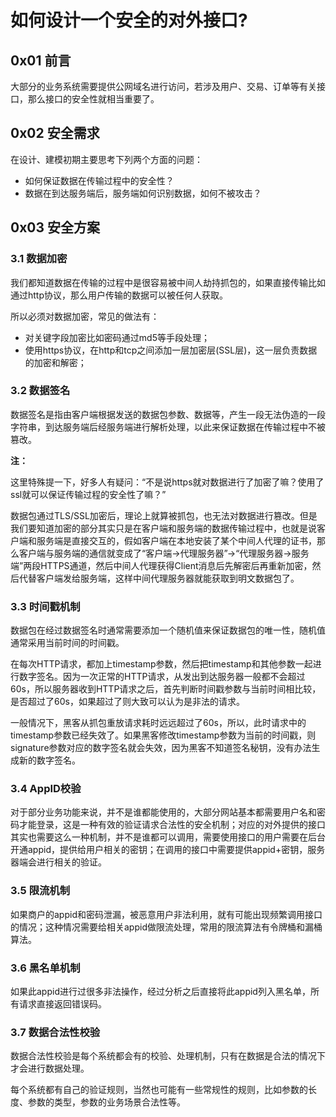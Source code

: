 # 如何设计一个安全的对外接口?

## 0x01 前言

大部分的业务系统需要提供公网域名进行访问，若涉及用户、交易、订单等有关接口，那么接口的安全性就相当重要了。

## 0x02 安全需求

在设计、建模初期主要思考下列两个方面的问题：

* 如何保证数据在传输过程中的安全性？
* 数据在到达服务端后，服务端如何识别数据，如何不被攻击？

## 0x03 安全方案

### 3.1 数据加密

我们都知道数据在传输的过程中是很容易被中间人劫持抓包的，如果直接传输比如通过http协议，那么用户传输的数据可以被任何人获取。

所以必须对数据加密，常见的做法有：

* 对关键字段加密比如密码通过md5等手段处理；
* 使用https协议，在http和tcp之间添加一层加密层(SSL层)，这一层负责数据的加密和解密；

### 3.2 数据签名

数据签名是指由客户端根据发送的数据包参数、数据等，产生一段无法伪造的一段字符串，到达服务端后经服务端进行解析处理，以此来保证数据在传输过程中不被篡改。

**注：**

这里特殊提一下，好多人有疑问：“不是说https就对数据进行了加密了嘛？使用了ssl就可以保证传输过程的安全性了嘛？”

数据包通过TLS/SSL加密后，理论上就算被抓包，也无法对数据进行篡改。但是我们要知道加密的部分其实只是在客户端和服务端的数据传输过程中，也就是说客户端和服务端是直接交互的，假如客户端在本地安装了某个中间人代理的证书，那么客户端与服务端的通信就变成了“客户端->代理服务器”->“代理服务器->服务端”两段HTTPS通道，然后中间人代理获得Client消息后先解密后再重新加密，然后代替客户端发给服务端，这样中间代理服务器就能获取到明文数据包了。

### 3.3 时间戳机制

数据包在经过数据签名时通常需要添加一个随机值来保证数据包的唯一性，随机值通常采用当前时间的时间戳。

在每次HTTP请求，都加上timestamp参数，然后把timestamp和其他参数一起进行数字签名。因为一次正常的HTTP请求，从发出到达服务器一般都不会超过60s，所以服务器收到HTTP请求之后，首先判断时间戳参数与当前时间相比较，是否超过了60s，如果超过了则大致可以认为是非法的请求。

一般情况下，黑客从抓包重放请求耗时远远超过了60s，所以，此时请求中的timestamp参数已经失效了。如果黑客修改timestamp参数为当前的时间戳，则signature参数对应的数字签名就会失效，因为黑客不知道签名秘钥，没有办法生成新的数字签名。

### 3.4 AppID校验

对于部分业务功能来说，并不是谁都能使用的，大部分网站基本都需要用户名和密码才能登录，这是一种有效的验证请求合法性的安全机制；对应的对外提供的接口其实也需要这么一种机制，并不是谁都可以调用，需要使用接口的用户需要在后台开通appid，提供给用户相关的密钥；在调用的接口中需要提供appid+密钥，服务器端会进行相关的验证。

### 3.5 限流机制

如果商户的appid和密码泄漏，被恶意用户非法利用，就有可能出现频繁调用接口的情况；这种情况需要给相关appid做限流处理，常用的限流算法有令牌桶和漏桶算法。

### 3.6 黑名单机制

如果此appid进行过很多非法操作，经过分析之后直接将此appid列入黑名单，所有请求直接返回错误码。

### 3.7 数据合法性校验

数据合法性校验是每个系统都会有的校验、处理机制，只有在数据是合法的情况下才会进行数据处理。

每个系统都有自己的验证规则，当然也可能有一些常规性的规则，比如参数的长度、参数的类型，参数的业务场景合法性等。

